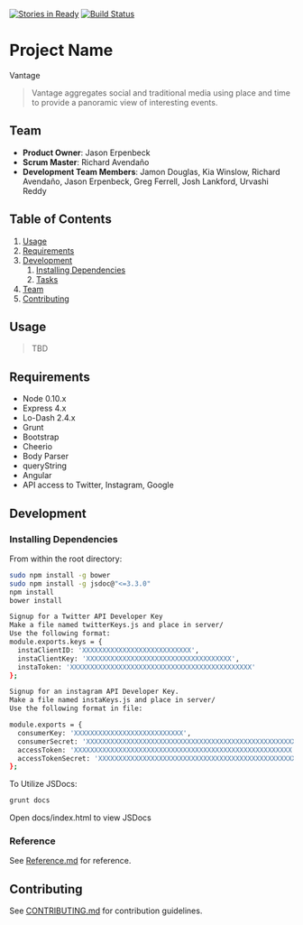 [![Stories in Ready](https://badge.waffle.io/field-sun/Global-View.png?label=ready&title=Ready)](http://waffle.io/field-sun/Global-View)
[![Build Status](https://travis-ci.org/field-sun/Global-View.svg?branch=master)](https://travis-ci.org/field-sun/Global-View)
# Project Name
Vantage
> Vantage aggregates social and traditional media using place and time to provide a panoramic view of interesting events.

## Team

  - __Product Owner__: Jason Erpenbeck
  - __Scrum Master__: Richard Avendaño
  - __Development Team Members__: Jamon Douglas, Kia Winslow, Richard Avendaño, Jason Erpenbeck, Greg Ferrell, Josh Lankford, Urvashi Reddy
  
## Table of Contents

1. [Usage](#Usage)
1. [Requirements](#requirements)
1. [Development](#development)
    1. [Installing Dependencies](#installing-dependencies)
    1. [Tasks](#tasks)
1. [Team](#team)
1. [Contributing](#contributing)

## Usage

> TBD

## Requirements

- Node 0.10.x
- Express 4.x
- Lo-Dash 2.4.x
- Grunt
- Bootstrap
- Cheerio
- Body Parser
- queryString
- Angular
- API access to Twitter, Instagram, Google

## Development

### Installing Dependencies

From within the root directory:

```sh
sudo npm install -g bower
sudo npm install -g jsdoc@"<=3.3.0"
npm install
bower install

Signup for a Twitter API Developer Key
Make a file named twitterKeys.js and place in server/
Use the following format:
module.exports.keys = {
  instaClientID: 'XXXXXXXXXXXXXXXXXXXXXXXXXXX',
  instaClientKey: 'XXXXXXXXXXXXXXXXXXXXXXXXXXXXXXXXXXXX',
  instaToken: 'XXXXXXXXXXXXXXXXXXXXXXXXXXXXXXXXXXXXXXXXXXXXX'
};

Signup for an instagram API Developer Key.
Make a file named instaKeys.js and place in server/
Use the following format in file: 

module.exports = {
  consumerKey: 'XXXXXXXXXXXXXXXXXXXXXXXXXXX',
  consumerSecret: 'XXXXXXXXXXXXXXXXXXXXXXXXXXXXXXXXXXXXXXXXXXXXXXXXXXXXXX',
  accessToken: 'XXXXXXXXXXXXXXXXXXXXXXXXXXXXXXXXXXXXXXXXXXXXXXXXXXXXXX',
  accessTokenSecret: 'XXXXXXXXXXXXXXXXXXXXXXXXXXXXXXXXXXXXXXXXXXXXXXXXXXXXXX'
};

```

To Utilize JSDocs:
```sh
grunt docs
```
Open docs/index.html to view JSDocs



### Reference 

See [Reference.md](https://github.com/EXPLOSIVE-FALCON/Global-View/blob/master/reference.md) for reference.

<!-- ### Roadmap

View the project roadmap [here](LINK_TO_PROJECT_ISSUES) -->


## Contributing

See [CONTRIBUTING.md](CONTRIBUTING.md) for contribution guidelines.
